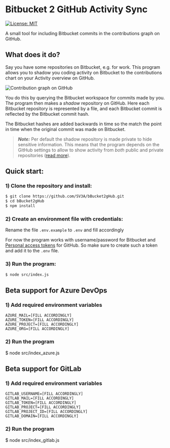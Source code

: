 Bitbucket 2 GitHub Activity Sync
===================================
[![License: MIT](https://img.shields.io/badge/License-MIT-green.svg)](https://github.com/SV3A/bBucket2gHub/blob/master/LICENSE)

A small tool for including Bitbucket commits in the contributions graph on
GitHub.

## What does it do?
Say you have some repositories on Bitbucket, e.g. for work. This program allows you to shadow you coding activity on Bitbucket to the contributions chart on your Activity overview on GitHub.

![Contribution graph on GitHub](https://raw.githubusercontent.com/SV3A/bBucket2gHub/main/doc/contrib.png?token=AC4MKO7CBL7XIWIXGXT7JCTAIT74K)

You do this by querying the Bitbucket workspace for commits made by you. The program then makes a *shadow* repository on GitHub. Here each Bitbucket repository is represented by a file, and each Bitbucket commit is reflected by the Bitbucket commit hash.

The Bitbucket hashes are added backwards in time so the match the point in time when the original commit was made on Bitbucket.

> **_Note:_**  Per default the shadow repository is made private to hide sensitive information. This means that the program depends on the GitHub settings to allow to show activity from _both_ public and private repositories ([read more](https://docs.github.com/en/github/setting-up-and-managing-your-github-profile/publicizing-or-hiding-your-private-contributions-on-your-profile)).

## Quick start:
### 1) Clone the repository and install:
``` bash
$ git clone https://github.com/SV3A/bBucket2gHub.git
$ cd bBucket2gHub
$ npm install
```

### 2) Create an environment file with credentials:
Rename the file `.env.example` to `.env` and fill accordingly

For now the program works with username/password for Bitbucket and [Personal access tokens](https://docs.github.com/en/github/authenticating-to-github/creating-a-personal-access-token) for GitHub. So make sure to create such a token and add it to the `.env` file.

### 3) Run the program:
``` bash
$ node src/index.js
```
## Beta support for Azure DevOps

### 1) Add required environment variables
```
AZURE_MAIL=[FILL ACCORDINGLY]
AZURE_TOKEN=[FILL ACCORDINGLY]
AZURE_PROJECT=[FILL ACCORDINGLY]
AZURE_ORG=[FILL ACCORDINGLY]
```

### 2) Run the program
$ node src/index_azure.js

## Beta support for GitLab

### 1) Add required environment variables
```
GITLAB_USERNAME=[FILL ACCORDINGLY]
GITLAB_MAIL=[FILL ACCORDINGLY]
GITLAB_TOKEN=[FILL ACCORDINGLY]
GITLAB_PROJECT=[FILL ACCORDINGLY]
GITLAB_PROJECT_ID=[FILL ACCORDINGLY]
GITLAB_DOMAIN=[FILL ACCORDINGLY]
```

### 2) Run the program
$ node src/index_gitlab.js

